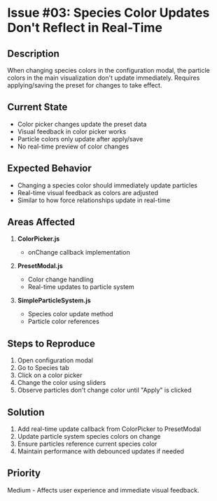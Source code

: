 # Issue #03: Species Color Updates Don't Reflect in Real-Time

## Description
When changing species colors in the configuration modal, the particle colors in the main visualization don't update immediately. Requires applying/saving the preset for changes to take effect.

## Current State
- Color picker changes update the preset data
- Visual feedback in color picker works
- Particle colors only update after apply/save
- No real-time preview of color changes

## Expected Behavior
- Changing a species color should immediately update particles
- Real-time visual feedback as colors are adjusted
- Similar to how force relationships update in real-time

## Areas Affected
1. **ColorPicker.js**
   - onChange callback implementation

2. **PresetModal.js**
   - Color change handling
   - Real-time updates to particle system

3. **SimpleParticleSystem.js**
   - Species color update method
   - Particle color references

## Steps to Reproduce
1. Open configuration modal
2. Go to Species tab
3. Click on a color picker
4. Change the color using sliders
5. Observe particles don't change color until "Apply" is clicked

## Solution
1. Add real-time update callback from ColorPicker to PresetModal
2. Update particle system species colors on change
3. Ensure particles reference current species color
4. Maintain performance with debounced updates if needed

## Priority
Medium - Affects user experience and immediate visual feedback.